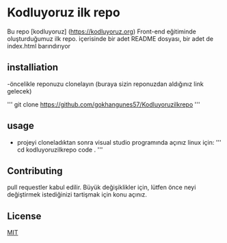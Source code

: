 # Kodluyoruz ilk repo
Bu repo [kodluyoruz] (https://kodluyoruz.org) Front-end eğitiminde oluşturduğumuz ilk repo. içerisinde bir adet README dosyası, bir adet de index.html barındırıyor

## installiation
-öncelikle reponuzu clonelayın (buraya sizin reponuzdan aldığınız link gelecek)

'''
git clone https://github.com/gokhangunes57/Kodluyoruzilkrepo
'''
## usage
* projeyi cloneladıktan sonra visual studio programında açınız
linux için:
'''
cd kodluyoruzilkrepo
code .
'''

## Contributing
pull requestler kabul edilir. Büyük değişiklikler için, lütfen önce neyi değiştirmek istediğinizi tartişmak için konu açınız.


## License
[MIT]( https://docs.github.com/en/github/creating-cloning-and-archiving-repositories/creating-a-repository-on-github/licensing-a-repository)
